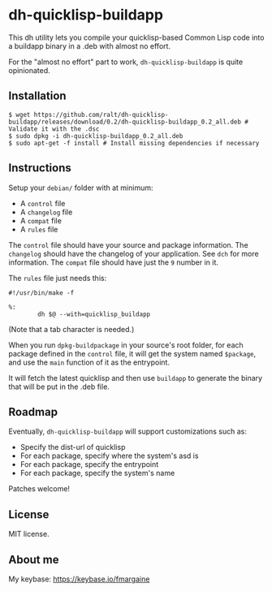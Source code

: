 # dh-quicklisp-buildapp

This dh utility lets you compile your quicklisp-based Common Lisp code
into a buildapp binary in a .deb with almost no effort.

For the "almost no effort" part to work, `dh-quicklisp-buildapp` is
quite opinionated.

## Installation

```
$ wget https://github.com/ralt/dh-quicklisp-buildapp/releases/download/0.2/dh-quicklisp-buildapp_0.2_all.deb # Validate it with the .dsc
$ sudo dpkg -i dh-quicklisp-buildapp_0.2_all.deb
$ sudo apt-get -f install # Install missing dependencies if necessary
```

## Instructions

Setup your `debian/` folder with at minimum:

- A `control` file
- A `changelog` file
- A `compat` file
- A `rules` file

The `control` file should have your source and package information.
The `changelog` should have the changelog of your application. See
`dch` for more information.
The `compat` file should have just the `9` number in it.

The `rules` file just needs this:

```
#!/usr/bin/make -f

%:
        dh $@ --with=quicklisp_buildapp
```

(Note that a tab character is needed.)

When you run `dpkg-buildpackage` in your source's root folder, for
each package defined in the `control` file, it will get the system
named `$package`, and use the `main` function of it as the entrypoint.

It will fetch the latest quicklisp and then use `buildapp` to generate
the binary that will be put in the .deb file.

## Roadmap

Eventually, `dh-quicklisp-buildapp` will support customizations such as:

- Specify the dist-url of quicklisp
- For each package, specify where the system's asd is
- For each package, specify the entrypoint
- For each package, specify the system's name

Patches welcome!

## License

MIT license.

## About me

My keybase: https://keybase.io/fmargaine
